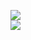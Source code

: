 [![](https://img.shields.io/badge/Made%20With-Github%20Spray-lightgrey.svg?style=for-the-badge&logo=github)](https://github.com/Annihil/github-spray#1093)  
[![](https://i.imgur.com/2DrTn0Z.gif)](https://github.com/Annihil/github-spray)